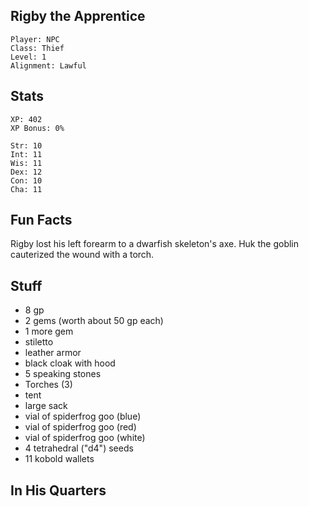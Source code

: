 
## Rigby the Apprentice

    Player: NPC
    Class: Thief
    Level: 1
    Alignment: Lawful

## Stats

    XP: 402
    XP Bonus: 0%

    Str: 10
    Int: 11
    Wis: 11
    Dex: 12
    Con: 10
    Cha: 11

## Fun Facts

Rigby lost his left forearm to a dwarfish skeleton's axe.  Huk the goblin
cauterized the wound with a torch.

## Stuff

* 8 gp
* 2 gems (worth about 50 gp each)
* 1 more gem
* stiletto
* leather armor
* black cloak with hood
* 5 speaking stones
* Torches (3)
* tent
* large sack
* vial of spiderfrog goo (blue)
* vial of spiderfrog goo (red)
* vial of spiderfrog goo (white)
* 4 tetrahedral ("d4") seeds
* 11 kobold wallets

## In His Quarters

